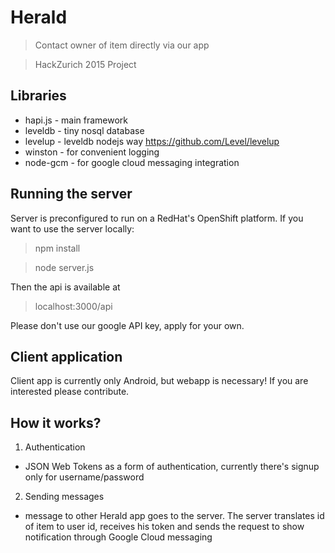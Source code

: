# Herald
> Contact owner of item directly via our app

> HackZurich 2015 Project

## Libraries
* hapi.js - main framework
* leveldb - tiny nosql database
* levelup - leveldb nodejs way https://github.com/Level/levelup
* winston - for convenient logging
* node-gcm - for google cloud messaging integration

## Running the server
Server is preconfigured to run on a RedHat's OpenShift platform.
If you want to use the server locally:
> npm install

> node server.js

Then the api is available at
>localhost:3000/api

Please don't use our google API key, apply for your own.

## Client application
Client app is currently only Android, but webapp is necessary! If you are interested please contribute.

## How it works?
1. Authentication
  * JSON Web Tokens as a form of authentication, currently there's signup only for username/password

2. Sending messages
  * message to other Herald app goes to the server. The server translates id of item to user id, receives his token and sends the request to show notification through Google Cloud messaging

